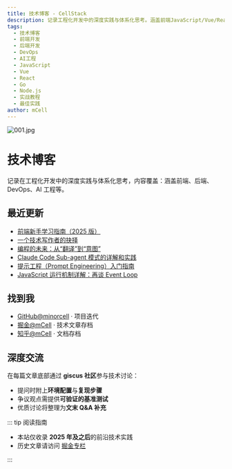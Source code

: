 ```yaml
---
title: 技术博客 - CellStack
description: 记录工程化开发中的深度实践与体系化思考。涵盖前端JavaScript/Vue/React、后端Go/Node.js、DevOps运维、AI工程等技术领域的原创教程和实战经验。
tags: 
  - 技术博客
  - 前端开发
  - 后端开发
  - DevOps
  - AI工程
  - JavaScript
  - Vue
  - React
  - Go
  - Node.js
  - 实战教程
  - 最佳实践
author: mCell
---
```


![001.jpg](/public/images/2025/001.jpg)

# 技术博客

记录在工程化开发中的深度实践与体系化思考，内容覆盖：涵盖前端、后端、DevOps、AI 工程等。

## 最近更新

- [前端新手学习指南（2025 版）](/blog/2025/15_frontendlearn)
- [一个技术写作者的抉择](/blog/2025/14_whywrite)
- [编程的未来：从“翻译”到“意图”](/blog/2025/13_codeinfeature)
- [Claude Code Sub-agent 模式的详解和实践](/blog/2025/12_subagent)
- [提示工程（Prompt Engineering）入门指南](/blog/2025/11_prompt)
- [JavaScript 运行机制详解：再谈 Event Loop](/blog/2025/10_jssync)

## 找到我

- [GitHub@minorcell](https://github.com/minorcell) · 项目迭代
- [掘金@mCell](https://juejin.cn/user/2280829967146779) · 技术文章存档
- [知乎@mCell](https://www.zhihu.com/people/yue-guang-luo-zai-zuo-shou-shang-49-70) · 文档存档

## 深度交流

在每篇文章底部通过 **giscus 社区**参与技术讨论：

- 提问时附上**环境配置**与**复现步骤**
- 争议观点需提供**可验证的基准测试**
- 优质讨论将整理为**文末 Q&A 补充**

::: tip 阅读指南

- 本站仅收录 **2025 年及之后**的前沿技术实践
- 历史文章请访问 [掘金专栏](https://juejin.cn/user/2280829967146779/posts)

:::
